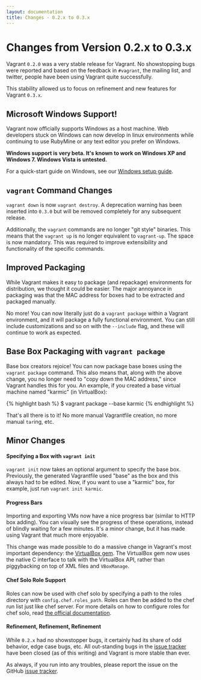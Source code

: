 ```yaml
---
layout: documentation
title: Changes - 0.2.x to 0.3.x
---
```

# Changes from Version 0.2.x to 0.3.x

Vagrant `0.2.0` was a very stable release for Vagrant. No showstopping bugs were reported
and based on the feedback in `#vagrant`, the mailing list, and twitter, people have been
using Vagrant quite successfully.

This stability allowed us to focus on refinement and new features for Vagrant `0.3.x`.

## Microsoft Windows Support!

Vagrant now officially supports Windows as a host machine. Web developers stuck on
Windows can now develop in linux environments while continuing to use RubyMine or
any text editor you prefer on Windows.

**Windows support is very beta. It's known to work on Windows XP and Windows 7. Windows Vista is untested.**

For a quick-start guide on Windows, see our [Windows setup guide](/v1/docs/getting-started/setup/windows.html).

## `vagrant` Command Changes

`vagrant down` is now `vagrant destroy`. A deprecation warning has been inserted
into `0.3.0` but will be removed completely for any subsequent release.

Additionally, the `vagrant` commands are no longer "git style" binaries. This means
that the `vagrant up` is no longer equivalent to `vagrant-up`. The space is now
mandatory. This was required to improve extensibility and functionality of the
specific commands.

## Improved Packaging

While Vagrant makes it easy to package (and repackage) environments for
distribution, we thought it could be easier. The major annoyance in packaging
was that the MAC address for boxes had to be extracted and packaged manually.

No more! You can now literally just do a `vagrant package` within a Vagrant
environment, and it will package a fully functional environment. You can still
include customizations and so on with the `--include` flag, and these will
continue to work as expected.

## Base Box Packaging with `vagrant package`

Base box creators rejoice! You can now package base boxes using the `vagrant package`
command. This also means that, along with the above change, you no longer need
to "copy down the MAC address," since Vagrant handles this for you. An example,
if you created a base virtual machine named "karmic" (in VirtualBox):

{% highlight bash %}
$ vagrant package --base karmic
{% endhighlight %}

That's all there is to it! No more manual Vagrantfile creation, no more manual
`tar`ing, etc.

## Minor Changes

#### Specifying a Box with `vagrant init`

`vagrant init` now takes an optional argument to specify the base box. Previously,
the generated Vagrantfile used "base" as the box and this always had to be edited.
Now, if you want to use a "karmic" box, for example, just run `vagrant init karmic`.

#### Progress Bars

Importing and exporting VMs now have a nice progress bar (similar to HTTP
box adding). You can visually see the progress of these operations, instead
of blindly waiting for a few minutes. It's a minor change, but it has made
using Vagrant that much more enjoyable.

This change was made possible to do a massive change in
Vagrant's most important dependency: the [VirtualBox gem](http://github.com/mitchellh/virtualbox).
The VirtualBox gem now uses the native C interface to talk with the
VirtualBox API, rather than piggybacking on top of XML files and `VBoxManage`.

#### Chef Solo Role Support

Roles can now be used with chef solo by specifying a path to the roles
directory with `config.chef.roles_path`. Roles can then be added to the
chef run list just like chef server. For more details on how to configure
roles for chef solo, read [the official documentation](http://wiki.opscode.com/display/chef/Chef+Solo#ChefSolo-Roles).

#### Refinement, Refinement, Refinement

While `0.2.x` had no showstopper bugs, it certainly had its share of odd
behavior, edge case bugs, etc. All out-standing bugs in the [issue tracker](http://github.com/mitchellh/vagrant/issues)
have been closed (as of this writing) and Vagrant is more stable than ever.

As always, if you run into any troubles, please report the issue on the
GitHub [issue tracker](http://github.com/mitchellh/vagrant/issues).
